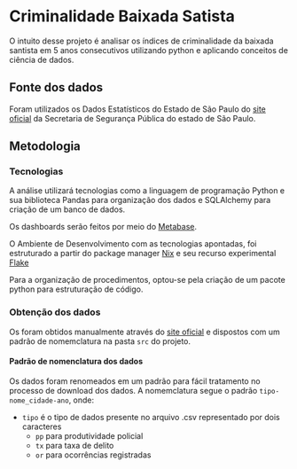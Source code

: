 # Criminalidade Baixada Satista
O intuito desse projeto é analisar os índices de criminalidade da baixada santista em 5 anos consecutivos utilizando python e aplicando conceitos de ciência de dados.

## Fonte dos dados
Foram utilizados os Dados Estatísticos do Estado de São Paulo do [site oficial](https://www.ssp.sp.gov.br/Estatistica/Pesquisa.aspx) da Secretaria de Segurança Pública do estado de São Paulo.


## Metodologia

### Tecnologias
A análise utilizará tecnologias como a linguagem de programação Python e sua biblioteca Pandas para organização dos dados e SQLAlchemy para criação de um banco de dados.

Os dashboards serão feitos por meio do [Metabase](https://www.metabase.com/).

O Ambiente de Desenvolvimento com as tecnologias apontadas, foi estruturado a partir do package manager [Nix](https://nixos.org/) e seu recurso experimental [Flake](https://nixos.wiki/wiki/Flakes)

Para a organização de procedimentos, optou-se pela criação de um pacote python para estruturação de código.

### Obtenção dos dados
Os foram obtidos manualmente através do [site oficial](https://www.ssp.sp.gov.br/Estatistica/Pesquisa.aspx) e dispostos com um padrão de nomemclatura na pasta `src` do projeto.

#### Padrão de nomenclatura dos dados
Os dados foram renomeados em um padrão para fácil tratamento no processo de download dos dados.
A nomemclatura segue o padrão `tipo-nome_cidade-ano`, onde:
- `tipo` é o tipo de dados presente no arquivo .csv representado por dois caracteres
    - `pp` para produtividade policial
    - `tx` para taxa de delito
    - `or` para ocorrências registradas

